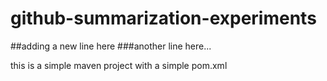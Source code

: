 # github-summarization-experiments
##adding a new line here
###another line here...

this is a simple maven project with a simple pom.xml
